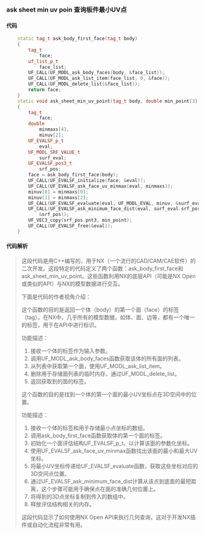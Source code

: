 ### ask sheet min uv poin 查询板件最小UV点

#### 代码

```cpp
    static tag_t ask_body_first_face(tag_t body)  
    {  
        tag_t  
            face;  
        uf_list_p_t  
            face_list;  
        UF_CALL(UF_MODL_ask_body_faces(body, &face_list));  
        UF_CALL(UF_MODL_ask_list_item(face_list, 0, &face));  
        UF_CALL(UF_MODL_delete_list(&face_list));  
        return face;  
    }  
    static void ask_sheet_min_uv_point(tag_t body, double min_point[3])  
    {  
        tag_t  
            face;  
        double  
            minmaxs[4],  
            minuv[2];  
        UF_EVALSF_p_t  
            eval;  
        UF_MODL_SRF_VALUE_t  
            surf_eval;  
        UF_EVALSF_pos3_t  
            srf_pos;  
        face = ask_body_first_face(body);  
        UF_CALL(UF_EVALSF_initialize(face, &eval));  
        UF_CALL(UF_EVALSF_ask_face_uv_minmax(eval, minmaxs));  
        minuv[0] = minmaxs[0];  
        minuv[1] = minmaxs[2];  
        UF_CALL(UF_EVALSF_evaluate(eval, UF_MODL_EVAL, minuv, &surf_eval));  
        UF_CALL(UF_EVALSF_ask_minimum_face_dist(eval, surf_eval.srf_pos,  
            &srf_pos));  
        UF_VEC3_copy(srf_pos.pnt3, min_point);  
        UF_CALL(UF_EVALSF_free(&eval));  
    }

```

#### 代码解析

> 这段代码是用C++编写的，用于NX（一个流行的CAD/CAM/CAE软件）的二次开发。这段特定的代码定义了两个函数：ask_body_first_face和ask_sheet_min_uv_point。这些函数利用NX的底层API（可能是NX Open或类似的API）与NX的模型数据进行交互。
>
> 下面是代码的作者视角介绍：
>
> 这个函数的目的是返回一个体（body）的第一个面（face）的标签（tag）。在NX中，几乎所有的模型数据，如体、面、边等，都有一个唯一的标签，用于在API中进行标识。
>
> 功能描述：
>
> 1. 接收一个体的标签作为输入参数。
> 2. 调用UF_MODL_ask_body_faces函数获取该体的所有面的列表。
> 3. 从列表中获取第一个面，使用UF_MODL_ask_list_item。
> 4. 删除用于存储面列表的临时内存，通过UF_MODL_delete_list。
> 5. 返回获取到的面的标签。
>
> 这个函数的目的是找到一个体的第一个面的最小UV坐标点在3D空间中的位置。
>
> 功能描述：
>
> 1. 接收一个体的标签和用于存储最小点坐标的数组。
> 2. 调用ask_body_first_face函数获取体的第一个面的标签。
> 3. 初始化一个面评估结构UF_EVALSF_p_t，以计算该面的参数化坐标。
> 4. 使用UF_EVALSF_ask_face_uv_minmax函数找出该面的最小和最大UV坐标。
> 5. 将最小UV坐标传递给UF_EVALSF_evaluate函数，获取这些坐标对应的3D空间点位置。
> 6. 通过UF_EVALSF_ask_minimum_face_dist计算从该点到底面的最短距离，这个步骤可能用于确保点在面的准确几何位置上。
> 7. 将得到的3D点坐标复制到传入的数组中。
> 8. 释放评估结构相关的内存。
>
> 这段代码显示了如何使用NX Open API来执行几何查询，这对于开发NX插件或自动化流程非常有用。
>
